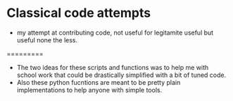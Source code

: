 Classical code attempts
=========

* my attempt at contributing code, not useful for legitamite useful but useful none the less.

=========

* The two ideas for these scripts and functions was to help me with school 
work that could be drastically simplified with a bit of tuned code.
* Also these python fucntions are meant to be pretty plain implementations to help anyone with simple tools.
